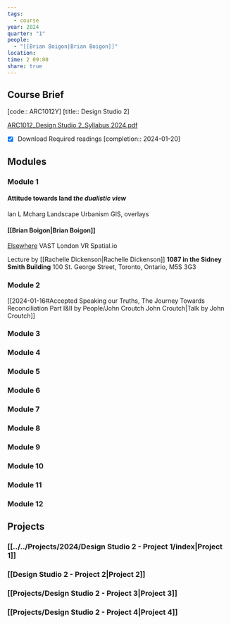 ```yaml
---
tags:
  - course
year: 2024
quarter: "1"
people:
  - "[[Brian Boigon|Brian Boigon]]"
location: 
time: 2 09:00
share: true
---
```

## Course Brief

[code:: ARC1012Y]
[title:: Design Studio 2]

[ARC1012_Design Studio 2_Syllabus 2024.pdf](file:///D:%5COneDrive%20-%20University%20of%20Toronto%5C_twp%5CDocument%5CScholar%5CUTOR%5C2024-01%5CARC1012Y%5CARC1012_Design%20Studio%202_Syllabus%202024.pdf)

- [x] Download Required readings  [completion:: 2024-01-20]

## Modules

### Module 1
#### Attitude towards land _the dualistic view_
Ian L Mcharg
Landscape Urbanism
GIS, overlays

#### [[Brian Boigon|Brian Boigon]]
[Elsewhere](https://www.elsewhereishere.com)
VAST London
VR Spatial.io

Lecture by [[Rachelle Dickenson|Rachelle Dickenson]] **1087 in the Sidney Smith Building** 100 St. George Street, Toronto, Ontario, M5S 3G3
### Module 2

[[2024-01-16#Accepted Speaking our Truths, The Journey Towards Reconciliation Part I&II by People/John Croutch John Croutch|Talk by John Croutch]]

### Module 3

### Module 4

### Module 5

### Module 6

### Module 7

### Module 8

### Module 9

### Module 10

### Module 11

### Module 12


## Projects

### [[../../Projects/2024/Design Studio 2 - Project 1/index|Project 1]]

### [[Design Studio 2 - Project 2|Project 2]]

### [[Projects/Design Studio 2 - Project 3|Project 3]]

### [[Projects/Design Studio 2 - Project 4|Project 4]]
